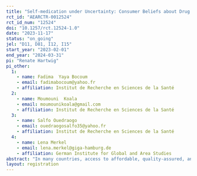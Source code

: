 ```yaml
---
title: "Self-medication under Uncertainty: Consumer Beliefs about Drug Quality in Burkina Faso"
rct_id: "AEARCTR-0012524"
rct_id_num: "12524"
doi: "10.1257/rct.12524-1.0"
date: "2023-11-17"
status: "on_going"
jel: "D11, D81, I12, I15"
start_year: "2023-02-01"
end_year: "2024-03-31"
pi: "Renate Hartwig"
pi_other:
  1:
    - name: Fadima  Yaya Bocoum
    - email: fadimabocoum@yahoo.fr
    - affiliation: Institut de Recherche en Sciences de la Santé
  2:
    - name: Moumouni  Koala
    - email: moumounikoala@gmail.com
    - affiliation: Institut de Recherche en Sciences de la Santé
  3:
    - name: Salfo Ouedraogo
    - email: ouedraogosalfo35@yahoo.fr
    - affiliation: Institut de Recherche en Sciences de la Santé
  4:
    - name: Lena Merkel
    - email: lena.merkel@giga-hamburg.de
    - affiliation: German Institute for Global and Area Studies
abstract: "In many countries, access to affordable, quality-assured, and effective medicine is constrained by inadequate regulation, poor supply chain management, and weak gatekeeping, resulting in the proliferation of substandard or falsified (SF) products. In the absence of access to quality health care and with drugs available over-the-counter (OTC, without prescription), consumers often resort to self-medication to a range of health problems. Self-medication is associated with an overuse of antibiotics, which in turn is a driver of the spread of antimicrobial resistant (AMR) bacteria. In this study, we aim to better understand self-medication with antibiotics in a low-income setting. The study is conducted in Ouagadougou, the capital of Burkina Faso. It covers 400 households across six randomly selected neighborhoods (arrondissements). We conduct experiments on the extent to which consumers are aware of the risk of poor-quality antibiotics in the market, the extent to which they are able to infer quality, and the extent to which decisions regarding self-medication are influenced by the probability of low-quality quality drugs circulating in the market. We complement our study with data from laboratory testing of antibiotics. "
layout: registration
---
```



